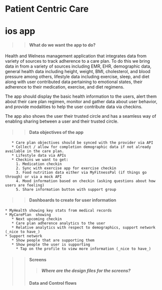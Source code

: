 Patient Centric Care
====================




ios app
=======

>> #### What do we want the app to do? 
   Health and Welness management application that integrates data from variety of sources to track adherence 
   to a care plan. To do this we bring data in from a variety of sources including EMR, EHR, demographic data, 
   general health data including height, weight, BMI, cholesterol, and blood pressure among others, 
   lifestyle data including exercise, sleep, and diet along with user contributed data pertaining to emotional 
   states, their adherence to their medication, exercise, and diet regimens. 

   The app should display the basic health information to the users, alert them about their care plan regimen, 
   monitor and gather data about user behavior, and provide modalities to help the user contribute data via checkins.
   
   The app also shows the user their trusted circle and has a seamless way of enabling sharing between a user and 
   their trusted circle. 
  
>> #### Data objectives of the app
       * Care plan objectives should be synced with the provider via API
       * Collect / allow for completion demographic data if not already available in the care plan. 
       * Lifestyle data via APIs
       * Checkins we want to get: 
         1. Medication checkin
         2. Sync with exercise app for exercise checkin
         3. Food nutrition data either via MyFitnessPal (if things go through) or via a mock API
         4. Mood information based on checkin (asking questions about how users are feeling)
         5. Share information button with support group
         
>> #### Dashboards to create for user information 
    * MyHealth showing key stats from medical records 
    * MyCarePlan  showing 
       * Next upcoming checkin
       * Care plan adherence analytics to the user 
       * Relative analytics with respect to demographics, support network (_nice to have_)
    * Support network  
       * Show people that are supporting them 
       * Show people the user is supporting 
         * Tap on the profile to view more information (_nice to have_)
>> #### Screens
   >>> ##### Where are the design files for the screens?
>> #### Data and Control flows



